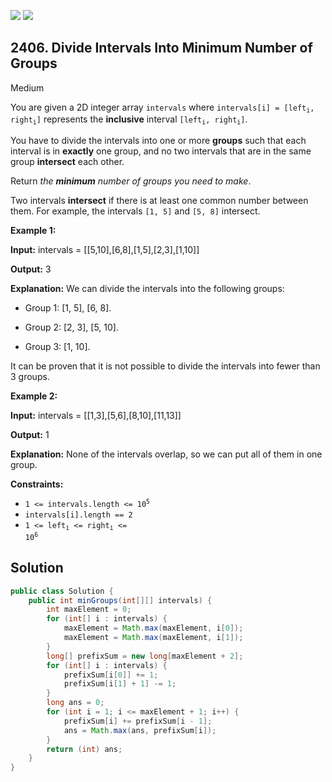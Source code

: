 [![](https://img.shields.io/github/stars/javadev/LeetCode-in-Java?label=Stars&style=flat-square)](https://github.com/javadev/LeetCode-in-Java)
[![](https://img.shields.io/github/forks/javadev/LeetCode-in-Java?label=Fork%20me%20on%20GitHub%20&style=flat-square)](https://github.com/javadev/LeetCode-in-Java/fork)

## 2406\. Divide Intervals Into Minimum Number of Groups

Medium

You are given a 2D integer array `intervals` where <code>intervals[i] = [left<sub>i</sub>, right<sub>i</sub>]</code> represents the **inclusive** interval <code>[left<sub>i</sub>, right<sub>i</sub>]</code>.

You have to divide the intervals into one or more **groups** such that each interval is in **exactly** one group, and no two intervals that are in the same group **intersect** each other.

Return _the **minimum** number of groups you need to make_.

Two intervals **intersect** if there is at least one common number between them. For example, the intervals `[1, 5]` and `[5, 8]` intersect.

**Example 1:**

**Input:** intervals = \[\[5,10],[6,8],[1,5],[2,3],[1,10]]

**Output:** 3

**Explanation:** We can divide the intervals into the following groups:

- Group 1: [1, 5], [6, 8].

- Group 2: [2, 3], [5, 10].

- Group 3: [1, 10].

It can be proven that it is not possible to divide the intervals into fewer than 3 groups. 

**Example 2:**

**Input:** intervals = \[\[1,3],[5,6],[8,10],[11,13]]

**Output:** 1

**Explanation:** None of the intervals overlap, so we can put all of them in one group. 

**Constraints:**

*   <code>1 <= intervals.length <= 10<sup>5</sup></code>
*   `intervals[i].length == 2`
*   <code>1 <= left<sub>i</sub> <= right<sub>i</sub> <= 10<sup>6</sup></code>

## Solution

```java
public class Solution {
    public int minGroups(int[][] intervals) {
        int maxElement = 0;
        for (int[] i : intervals) {
            maxElement = Math.max(maxElement, i[0]);
            maxElement = Math.max(maxElement, i[1]);
        }
        long[] prefixSum = new long[maxElement + 2];
        for (int[] i : intervals) {
            prefixSum[i[0]] += 1;
            prefixSum[i[1] + 1] -= 1;
        }
        long ans = 0;
        for (int i = 1; i <= maxElement + 1; i++) {
            prefixSum[i] += prefixSum[i - 1];
            ans = Math.max(ans, prefixSum[i]);
        }
        return (int) ans;
    }
}
```